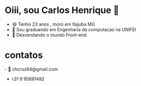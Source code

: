 <h1>Oiii, sou Carlos Henrique 🥳</h1>

 
- 😄 Tenho 23 anos , moro em Itajuba MG
- 🔭 Sou graduando em Engenharia da computacao na UNIFEI
- 🌱 Desvendando o mundo Front-end
   
   
<h1>contatos</h1>
- 💬 chcruz64@gmail.com

- 📞31 9 95891492
